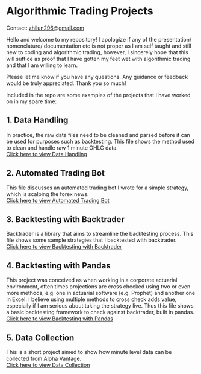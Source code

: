 # Algorithmic Trading Projects
Contact: zhilun296@gmail.com  

Hello and welcome to my repository! I apologize if any of the presentation/ nomenclature/ documentation etc is not proper as I am self taught and still new to coding and algorithmic trading, however, I sincerely hope that this will suffice as proof that I have gotten my feet wet with algorithmic trading and that I am willing to learn.  

Please let me know if you have any questions. Any guidance or feedback would be truly appreciated. Thank you so much!  


Included in the repo are some examples of the projects that I have worked on in my spare time:

## 1. Data Handling
In practice, the raw data files need to be cleaned and parsed before it can be used for purposes such as backtesting. This file shows the method used to clean and handle raw 1 minute OHLC data.  
[Click here to view Data Handling](https://github.com/zhiluntan/algotrading/tree/master/Data%20Handling)

## 2. Automated Trading Bot
This file discusses an automated trading bot I wrote for a simple strategy, which is scalping the forex news.  
[Click here to view Automated Trading Bot](https://github.com/zhiluntan/algotrading/tree/master/Automated%20Trading%20Bot)

## 3. Backtesting with Backtrader
Backtrader is a library that aims to streamline the backtesting process. This file shows some sample strategies that I backtested with backtrader.  
[Click here to view Backtesting with Backtrader](https://github.com/zhiluntan/algotrading/tree/master/Backtest%20(Backtrader))

## 4. Backtesting with Pandas
This project was conceived as when working in a corporate actuarial environment, often times projections are cross checked using two or even more methods, e.g. one in actuarial software (e.g. Prophet) and another one in Excel. I believe using multiple methods to cross check adds value, especially if I am serious about taking the strategy live. Thus this file shows a basic backtesting framework to check against backtrader, built in pandas.  
[Click here to view Backtesting with Pandas](https://github.com/zhiluntan/algotrading/tree/master/Backtest%20(Pandas))

## 5. Data Collection
This is a short project aimed to show how minute level data can be collected from Alpha Vantage.  
[Click here to view Data Collection](https://github.com/zhiluntan/algotrading/tree/master/Data%20Collection)

